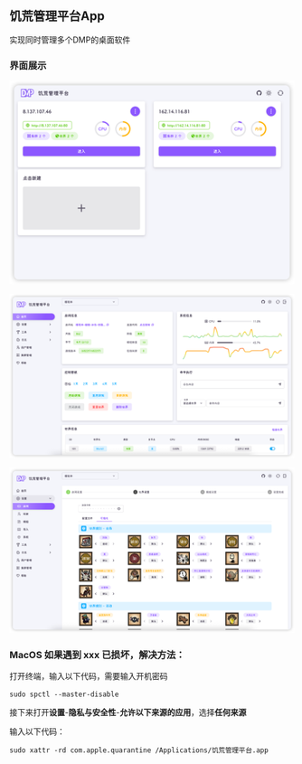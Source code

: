 ## 饥荒管理平台App

实现同时管理多个DMP的桌面软件

### 界面展示

![多平台管理](docs/images/config.png)

![主页](docs/images/dashboard.png)

![设置](docs/images/setting.png)

### MacOS 如果遇到 xxx 已损坏，解决方法：
打开终端，输入以下代码，需要输入开机密码
```shell
sudo spctl --master-disable
```
接下来打开**设置**-**隐私与安全性**-**允许以下来源的应用**，选择**任何来源**  
  
输入以下代码：
```shell
sudo xattr -rd com.apple.quarantine /Applications/饥荒管理平台.app
```
